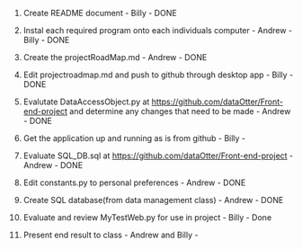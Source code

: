 1. Create README document - Billy - DONE

1. Instal each required program onto each individuals computer - Andrew - Billy - DONE

1. Create the projectRoadMap.md - Andrew - DONE

1. Edit projectroadmap.md and push to github through desktop app - Billy - DONE

1. Evalutate DataAccessObject.py at https://github.com/dataOtter/Front-end-project and determine any changes that need to be made - Andrew - DONE

1. Get the application up and running as is from github - Billy -

1. Evaluate SQL_DB.sql at https://github.com/dataOtter/Front-end-project - Andrew - DONE

1. Edit constants.py to personal preferences - Andrew - DONE

1. Create SQL database(from data management class) - Andrew - DONE

1. Evaluate and review MyTestWeb.py for use in project - Billy - Done

1. Present end result to class - Andrew and Billy - 
